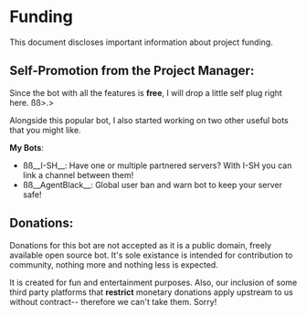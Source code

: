 # Funding

This document discloses important information about project funding.

## Self-Promotion from the Project Manager:

Since the bot with all the features is **free**, I will drop a little self plug right here. ßß>.>

Alongside this popular bot, I also started working on two other useful bots that you might like.

__My Bots__:

- ßß__I-SH__: Have one or multiple partnered servers? With I-SH you can link a channel between them!
- ßß__AgentBlack__: Global user ban and warn bot to keep your server safe!

## Donations:

Donations for this bot are not accepted as it is a public domain, freely available open source bot.  It's sole existance is intended for contribution to community, nothing more and nothing less is expected.

It is created for fun and entertainment purposes.  Also, our inclusion of some third party platforms that __restrict__ monetary donations apply upstream to us without contract-- therefore we can't take them.  Sorry!